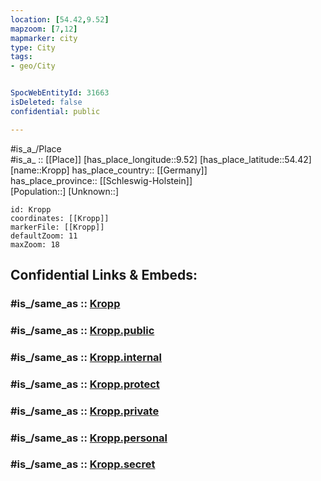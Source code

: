 ```yaml
---
location: [54.42,9.52] 
mapzoom: [7,12] 
mapmarker: city 
type: City
tags:
- geo/City


SpocWebEntityId: 31663
isDeleted: false
confidential: public

---
```

#is_a_/Place  
#is_a_ :: [[Place]] 
[has_place_longitude::9.52] 
[has_place_latitude::54.42] 
[name::Kropp] 
has_place_country:: [[Germany]]  
has_place_province:: [[Schleswig-Holstein]]  
[Population::] 
[Unknown::] 


```leaflet
id: Kropp
coordinates: [[Kropp]] 
markerFile: [[Kropp]] 
defaultZoom: 11 
maxZoom: 18
```


## Confidential Links & Embeds: 

### #is_/same_as :: [Kropp](/_Standards/Earth/Continent/Europe/Europe~Central/Germany/Germany~West/Schleswig-Holstein/counties~SH/Schleswig-Flensburg/cities~Schleswig-Flensburg/Kropp-Stapelholm/boroughs~Kropp/Kropp.md) 

### #is_/same_as :: [Kropp.public](/_public/Earth/Continent/Europe/Europe~Central/Germany/Germany~West/Schleswig-Holstein/counties~SH/Schleswig-Flensburg/cities~Schleswig-Flensburg/Kropp-Stapelholm/boroughs~Kropp/Kropp.public.md) 

### #is_/same_as :: [Kropp.internal](/_internal/Earth/Continent/Europe/Europe~Central/Germany/Germany~West/Schleswig-Holstein/counties~SH/Schleswig-Flensburg/cities~Schleswig-Flensburg/Kropp-Stapelholm/boroughs~Kropp/Kropp.internal.md) 

### #is_/same_as :: [Kropp.protect](/_protect/Earth/Continent/Europe/Europe~Central/Germany/Germany~West/Schleswig-Holstein/counties~SH/Schleswig-Flensburg/cities~Schleswig-Flensburg/Kropp-Stapelholm/boroughs~Kropp/Kropp.protect.md) 

### #is_/same_as :: [Kropp.private](/_private/Earth/Continent/Europe/Europe~Central/Germany/Germany~West/Schleswig-Holstein/counties~SH/Schleswig-Flensburg/cities~Schleswig-Flensburg/Kropp-Stapelholm/boroughs~Kropp/Kropp.private.md) 

### #is_/same_as :: [Kropp.personal](/_personal/Earth/Continent/Europe/Europe~Central/Germany/Germany~West/Schleswig-Holstein/counties~SH/Schleswig-Flensburg/cities~Schleswig-Flensburg/Kropp-Stapelholm/boroughs~Kropp/Kropp.personal.md) 

### #is_/same_as :: [Kropp.secret](/_secret/Earth/Continent/Europe/Europe~Central/Germany/Germany~West/Schleswig-Holstein/counties~SH/Schleswig-Flensburg/cities~Schleswig-Flensburg/Kropp-Stapelholm/boroughs~Kropp/Kropp.secret.md)

